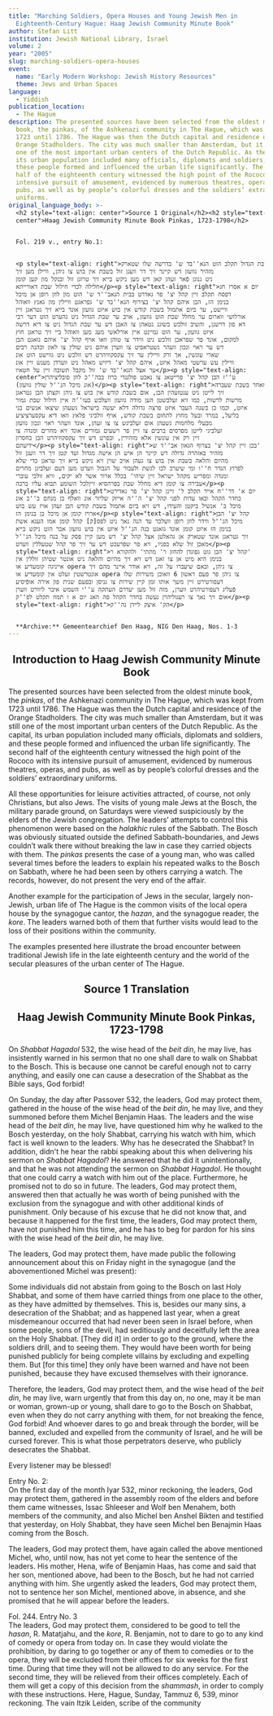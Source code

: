 ```yaml
---
title: "Marching Soldiers, Opera Houses and Young Jewish Men in
  Eighteenth-Century Hague: Haag Jewish Community Minute Book"
author: Stefan Litt
institution: Jewish National Library, Israel
volume: 2
year: "2005"
slug: marching-soldiers-opera-houses
event:
  name: "Early Modern Workshop: Jewish History Resources"
  theme: Jews and Urban Spaces
language:
  - Yiddish
publication_location:
  - The Hague
description: The presented sources have been selected from the oldest minute
  book, the pinkas, of the Ashkenazi community in The Hague, which was kept from
  1723 until 1786. The Hague was then the Dutch capital and residence of the
  Orange Stadholders. The city was much smaller than Amsterdam, but it was still
  one of the most important urban centers of the Dutch Republic. As the capital,
  its urban population included many officials, diplomats and soldiers, and
  these people formed and influenced the urban life significantly. The second
  half of the eighteenth century witnessed the high point of the Rococo with its
  intensive pursuit of amusement, evidenced by numerous theatres, operas, and
  pubs, as well as by people’s colorful dresses and the soldiers’ extraordinary
  uniforms.
original_language_body: >-
  <h2 style="text-align: center">Source 1 Original</h2><h2 style="text-align:
  center">Haag Jewish Community Minute Book Pinkas, 1723-1798</h2>


  Fol. 219 v., entry No.1:


  <p style="text-align: right">שבת הגדול תקלב הוט הגא''בד ש' בדרשה שלו שטארק
  מזהיר גוועזן דש קיינר זיך דר וועגן זול בשבת אין בוש צו גיהן, וויילן מען זיך
  ניט גנוגן פֿאר זעהן קאן דש מען ניקש בייא זיך טרוגן זול ובנקל מון קען קומן
  חלילה לכדי חילול שבת דאורייתא</p><p style="text-align: right">יום א אסרו חג
  דפסח תקלב זיין קהל יצ' פר גאדרט בבית הגאב''ד ש' הוט מון לוזן רופן אן מיכל
  בנימן הז, הבן איהם קהל יצ' בצירוף הגא''בד ש' גפראגט וויילין מון גאנץ וואוהל
  וויישט, ער ביום אתמול בשבת קודש אין בוש איזט גוועזן אונד בייא זיך גטראגן זיין
  אורלושי ווארום ער מחלל שבת הוט גוועזן, אויב ער שבת הגדול ניט גהערט הוט דער רבי
  דא פון דרשנן, והשיב זולכש בשוגג גטאהן צו האבן דש ער שבת הגדול ניט צו דיא דרשה
  איזט גוועזן, ער הוט גמיינט איין אורלאשי מעג מען וואוהל ביי זיך טראגן חוץ
  למקום, אונד פר שפראכן זולכש ניט ווידר צו טוהן וואו אויף קהל יצ' איהם גזאגט הבן
  דש ער ראוי ונכון וועהר גשטראפיט צו ווערן איהם ניט שולין צו לאזן וכהנה רבים
  שארי עונשין, אך ורק וויילין ער זיך עקסקוזיהרט דש זולכש ניט גווישט הוט אונ
  וויילין עש ערשטי מאהל איזט, איהם קהל יצ' דיזיש מאהל ניט ווערדן מענש זיין אונ
  ער אצל הגא''בד ש' זול מקבל תשובה זיין על חטאיו</p><p style="text-align:
  center">ע''ז הבן קהל יצ' פרייטאג צו נאכט פולגנדי כרוז בבה''כ לוזן פובליציהרן
  (אונ מיכל הנ''ל שולין גוועזן)</p><p style="text-align: right">מאחר בשבת שעברה
  זיך לייטן ניט ענטזעהין הבן, אום בשבת קודש אין בוש צו גיהן וקצתן הבן גטראגן
  מרשות לרשות, כמו זיא זעלבשטן הען מודה גוועזן וועלכש בעו''ה איין חילול שבת גמור
  איזט, וכמו כן בשנה העבר איזט פרצה גדולה דלא יעשה בישראל גשעהן שיצאו אנשים בני
  בליעל, במרד ובעל מחוץ לתחום בשבת קודש, אויף זולביגי פלאץ וואו דיא עקסערציציע
  מבעלי מלחמות גשעהן אום זעלביגש צו צו זעהן, אונד וועהר ראוי ונכון גוועזן
  זעלביגי לייטן מפרסים ברבים צו זיין פר רשעים גמורים אונד זיא מחרים ומנדה צו
  זיין רק אין עונשין אלא מזהירין, ובפרט דש זיך עקסקוזיהרט הבן בחסרון
  ידיעתם</p><p style="text-align: right">בכן זיין קהל יצ' בצרוף הגאון אב''ד ש'
  מזהיר באזהרה גדולה דש קיינר הן איש הן אישה מגדול ועד קטן זיך דר וועגן זול
  מהיום והלאה בשבת אין בוש צו געהן אויב שוין זיא ניקש בייא זיך טראגן כדי שלא
  לפרוץ הגדר ח''ו ומי שיערב לבו לגשת ולעבור על הגבול ווערט מען דעם זעלביגן מחרים
  ומנדה ומפריש מקהל ישראל זיין שיהי' בכלל ארור אשר לא יקים, וויא זולכי עוברי
  עבירה צו קומן דיא מחלל שבת בפרהסיא זייןלכל השומע תבוא עליו ברכה</p><p
  style="text-align: right">יום א' דר''ח אייר תקלב ל' זיינן קהל יצ' פר גאדירט
  בחדר הקהל ובאו עדות לפני קהל יצ' ה''ה אייזק שליזר אונ וואלף בן מנחם ב''ב אונ
  מיכל ב' אנשיל ביקטן והעידו, דש זיא ביום אתמול בשבת קודש הבן זעהן אויז עש בוש
  ארויז קומן אן מיכל בן בנימן הז</p><p style="text-align: right">קהל יצ' הבן
  מיכל הנ''ל ווידר לוזן רופן וועלכר עד הנה נאך ניט לפס[ק] קהל קומן אמו הענא אשת
  בנימן הז איזט קומן אונד גזאגט בנה הנ''ל איזט אין בוש גוועזן אבר הוט ניקש בייא
  זיך גטראגן אונד שטארק אן גהאלטן אצל קהל יצ' דש מען קיין פסק על בנה מיכל הנ''ל
  מאכן זול שלא בפניו, זיא פר שפרעכט דש ער זיך פר קהל שטעללין ווערט</p><p
  style="text-align: right">קהל יצ' הבן גוט גפונדן להחזן ר' מתתי' ולהקורא ר'
  בנימן היא מיט אן צו זאגן דש זיא זיך מהיום והלאה ניט אונטר שטיהן זוללין אין
  אייניגה קומעדיע או opera צו גיהן, ובאם שיעברו על זה, זיא אודר איינר מהם זיך
  אונטרשטין זעלט אין קומעדיע או opera צו גיהן פר פעם ראשון 6 וואוכן משירות שלו
  דעפורטירט זיין משך אותו זמן קיין שירות צו גניסן ובפעם שנית פון אירה אופֿיסיע
  פֿעליג דעפורטיהרט ווערן, מזה זול מען יעדרם העתקה ע''י השמש איבר ליוורט ווערן
  אום זיך נאך צו רעגוליהרן נעשה בחדר הקהל פה האג יום א ו תמוז תקלט לפ''ק</p><p
  style="text-align: right">הק' איצק ליידן נה''ק</p>


  **Archive:** Gemeentearchief Den Haag, NIG Den Haag, Nos. 1-3
---
```

<h2 style="text-align: center">Introduction to Haag Jewish Community Minute Book</h2>

The presented sources have been selected from the oldest minute book, the _pinkas_, of the Ashkenazi community in The Hague, which was kept from 1723 until 1786. The Hague was then the Dutch capital and residence of the Orange Stadholders. The city was much smaller than Amsterdam, but it was still one of the most important urban centers of the Dutch Republic. As the capital, its urban population included many officials, diplomats and soldiers, and these people formed and influenced the urban life significantly. The second half of the eighteenth century witnessed the high point of the Rococo with its intensive pursuit of amusement, evidenced by numerous theatres, operas, and pubs, as well as by people’s colorful dresses and the soldiers’ extraordinary uniforms.

All these opportunities for leisure activities attracted, of course, not only Christians, but also Jews. The visits of young male Jews at the Bosch, the military parade ground, on Saturdays were viewed suspiciously by the elders of the Jewish congregation. The leaders’ attempts to control this phenomenon were based on the _halakhic_ rules of the Sabbath. The Bosch was obviously situated outside the defined Sabbath-boundaries, and Jews couldn’t walk there without breaking the law in case they carried objects with them. The _pinkas_ presents the case of a young man, who was called several times before the leaders to explain his repeated walks to the Bosch on Sabbath, where he had been seen by others carrying a watch. The records, however, do not present the very end of the affair.

Another example for the participation of Jews in the secular, largely non-Jewish, urban life of The Hague is the common visits of the local opera house by the synagogue cantor, the _hazan_, and the synagogue reader, the _kore_. The leaders warned both of them that further visits would lead to the loss of their positions within the community.

The examples presented here illustrate the broad encounter between traditional Jewish life in the late eighteenth century and the world of the secular pleasures of the urban center of The Hague.

<h2 style="text-align: center">Source 1 Translation</h2><h2 style="text-align: center">Haag Jewish Community Minute Book Pinkas, 1723-1798</h2>

On _Shabbat Hagadol_ 532, the wise head of the _beit din_, he may live, has insistently warned in his sermon that no one shall dare to walk on Shabbat to the Bosch. This is because one cannot be careful enough not to carry anything, and easily one can cause a desecration of the Shabbat as the Bible says, God forbid!

On Sunday, the day after Passover 532, the leaders, God may protect them, gathered in the house of the wise head of the _beit din_, he may live, and they summoned before them Michel Benjamin Haas. The leaders and the wise head of the _beit din_, he may live, have questioned him why he walked to the Bosch yesterday, on the holy Shabbat, carrying his watch with him, which fact is well known to the leaders. Why has he desecrated the Shabbat? In addition, didn't he hear the rabbi speaking about this when delivering his sermon on _Shabbat Hagadol_? He answered that he did it unintentionally, and that he was not attending the sermon on _Shabbat Hagadol_. He thought that one could carry a watch with him out of the place. Furthermore, he promised not to do so in future. The leaders, God may protect them, answered then that actually he was worth of being punished with the exclusion from the synagogue and with other additional kinds of punishment. Only because of his excuse that he did not know that, and because it happened for the first time, the leaders, God may protect them, have not punished him this time, and he has to beg for pardon for his sins with the wise head of the _beit din_, he may live.

The leaders, God may protect them, have made public the following announcement about this on Friday night in the synagogue (and the abovementioned Michel was present):

Some individuals did not abstain from going to the Bosch on last Holy Shabbat, and some of them have carried things from one place to the other, as they have admitted by themselves. This is, besides our many sins, a desecration of the Shabbat; and as happened last year, when a great misdemeanour occurred that had never been seen in Israel before, when some people, sons of the devil, had seditiously and deceitfully left the area on the Holy Shabbat. \[They did it\] in order to go to the ground, where the soldiers drill, and to seeing them. They would have been worth for being punished publicly for being complete villains by excluding and expelling them. But \[for this time\] they only have been warned and have not been punished, because they have excused themselves with their ignorance.

Therefore, the leaders, God may protect them, and the wise head of the _beit din_, he may live, warn urgently that from this day on, no one, may it be man or woman, grown-up or young, shall dare to go to the Bosch on Shabbat, even when they do not carry anything with them, for not breaking the fence, God forbid! And whoever dares to go and break through the border, will be banned, excluded and expelled from the community of Israel, and he will be cursed forever. This is what those perpetrators deserve, who publicly desecrates the Shabbat.

Every listener may be blessed!

Entry No. 2:  
On the first day of the month Iyar 532, minor reckoning, the leaders, God may protect them, gathered in the assembly room of the elders and before them came witnesses, Issac Shleeser and Wolf ben Menahem, both members of the community, and also Michel ben Anshel Bikten and testified that yesterday, on Holy Shabbat, they have seen Michel ben Benajmin Haas coming from the Bosch.

The leaders, God may protect them, have again called the above mentioned Michel, who, until now, has not yet come to hear the sentence of the leaders. His mother, Hena, wife of Benjamin Haas, has come and said that her son, mentioned above, had been to the Bosch, but he had not carried anything with him. She urgently asked the leaders, God may protect them, not to sentence her son Michel, mentioned above, in absence, and she promised that he will appear before the leaders.

Fol. 244. Entry No. 3  
The leaders, God may protect them, considered to be good to tell the _hasan_, R. Matatjahu, and the _kore_, R. Benjamin, not to dare to go to any kind of comedy or opera from today on. In case they would violate the prohibition, by daring to go together or any of them to comedies or to the opera, they will be excluded from their offices for six weeks for the first time. During that time they will not be allowed to do any service. For the second time, they will be relieved from their offices completely. Each of them will get a copy of this decision from the _shammash_, in order to comply with these instructions. Here, Hague, Sunday, Tammuz 6, 539, minor reckoning. The vain Itzik Leiden, scribe of the community